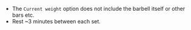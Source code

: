 - The `Current weight` option does not include the barbell itself or other bars etc.
- Rest ~3 minutes between each set.
